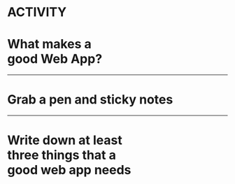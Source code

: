 # ACTIVITY
# What makes a<br>good Web App?

---

# Grab a pen and sticky notes

---

# Write down at least<br>three things that a<br>good web app needs
